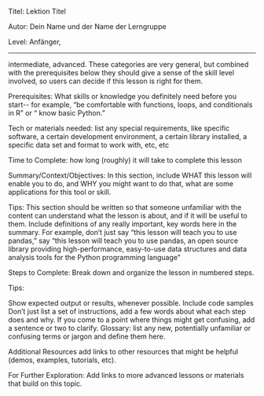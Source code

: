 Titel: Lektion Titel

Autor: Dein Name und der Name der Lerngruppe

Level: Anfänger, 

_____________________

intermediate, advanced. These categories are very general, but combined with the prerequisites below they should give a sense of the skill level involved, so users can decide if this lesson is right for them.

Prerequisites: What skills or knowledge you definitely need before you start-- for example, “be comfortable with functions, loops, and conditionals in R” or “ know basic Python.”

Tech or materials needed: list any special requirements, like specific software, a certain development environment, a certain library installed, a specific data set and format to work with, etc, etc

Time to Complete: how long (roughly) it will take to complete this lesson

Summary/Context/Objectives: In this section, include WHAT this lesson will enable you to do, and WHY you might want to do that, what are some applications for this tool or skill.

Tips: This section should be written so that someone unfamiliar with the content can understand what the lesson is about, and if it will be useful to them. Include definitions of any really important, key words here in the summary. For example, don’t just say “this lesson will teach you to use pandas,” say “this lesson will teach you to use pandas, an open source library providing high-performance, easy-to-use data structures and data analysis tools for the Python programming language”

Steps to Complete: Break down and organize the lesson in numbered steps.

Tips:

Show expected output or results, whenever possible.
Include code samples
Don’t just list a set of instructions, add a few words about what each step does and why.
If you come to a point where things might get confusing, add a sentence or two to clarify.
Glossary: list any new, potentially unfamiliar or confusing terms or jargon and define them here.

Additional Resources add links to other resources that might be helpful (demos, examples, tutorials, etc).

For Further Exploration: Add links to more advanced lessons or materials that build on this topic.
